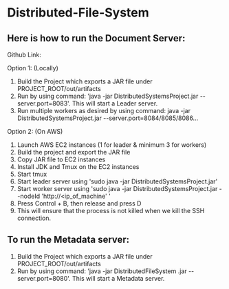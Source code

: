 # Distributed-File-System

## Here is how to run the Document Server: 
Github Link: 

Option 1: (Locally) 
1. Build the Project which exports a JAR file under PROJECT_ROOT/out/artifacts
2. Run by using command: 'java -jar DistributedSystemsProject.jar --server.port=8083'. This will start a Leader server.
3. Run multiple workers as desired by using command: java -jar DistributedSystemsProject.jar --server.port=8084/8085/8086...

Option 2: (On AWS)
1. Launch AWS EC2 instances (1 for leader & minimum 3 for workers)
2. Build the project and export the JAR file
3. Copy JAR file to EC2 instances
4. Install JDK and Tmux on the EC2 instances
5. Start tmux
6. Start leader server using 'sudo java -jar DistributedSystemsProject.jar'
7. Start worker server using 'sudo java -jar DistributedSystemsProject.jar --nodeId 'http://<ip_of_machine' '
8. Press Control + B, then release and press D
9. This will ensure that the process is not killed when we kill the SSH connection. 

## To run the Metadata server: 
1. Build the Project which exports a JAR file under PROJECT_ROOT/out/artifacts
2. Run by using command: 'java -jar DistributedFileSystem .jar --server.port=8080'. This will start a Metadata server.